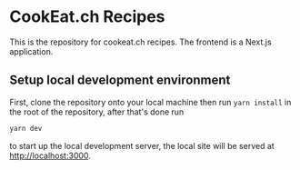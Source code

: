 # CookEat.ch Recipes

This is the repository for cookeat.ch recipes. The frontend is a Next.js
application.

## Setup local development environment

First, clone the repository onto your local machine then run `yarn install` in
the root of the repository, after that's done run

```bash
yarn dev
```

to start up the local development server, the local site will be served at [http://localhost:3000](http://localhost:3000).

